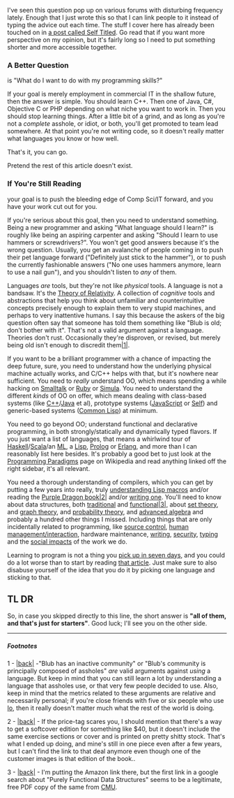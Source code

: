 I've seen this question pop up on various forums with disturbing frequency lately. Enough that I just wrote this so that I can link people to it instead of typing the advice out each time. The stuff I cover here has already been touched on in [a post called Self Titled](http://langnostic.blogspot.ca/2012/02/self-titled.html). Go read that if you want more perspective on my opinion, but it's fairly long so I need to put something shorter and more accessible together.

### <a name="a-better-question" href="#a-better-question"></a>A Better Question

is "What do I want to do with my programming skills?"

If your goal is merely employment in commercial IT in the shallow future, then the answer is simple. You should learn C++. Then one of Java, C#, Objective C or PHP depending on what niche you want to work in. Then you should stop learning things. After a little bit of a grind, and as long as you're not a *complete* asshole, or idiot, or both, you'll get promoted to team lead somewhere. At that point you're not writing code, so it doesn't really matter what languages you know or how well.

That's it, you can go.

Pretend the rest of this article doesn't exist.

### <a name="if-youre-still-reading" href="#if-youre-still-reading"></a>If You're Still Reading

your goal is to push the bleeding edge of Comp Sci/IT forward, and you have your work cut out for you.

If you're serious about this goal, then you need to understand something. Being a new programmer and asking "What language should I learn?" is roughly like being an aspiring carpenter and asking "Should I learn to use hammers or screwdrivers?". You won't get good answers because it's the wrong question. Usually, you get an avalanche of people coming in to push their pet language forward ("Definitely just stick to the hammer"), or to push the currently fashionable answers ("No one uses hammers anymore, learn to use a nail gun"), and you shouldn't listen to *any* of them.

Languages *are* tools, but they're not like *physical* tools. A language is not a bandsaw. It's the [Theory of Relativity](http://en.wikipedia.org/wiki/Theory_of_relativity). A collection of *cognitive* tools and abstractions that help you think about unfamiliar and counterintuitive concepts precisely enough to explain them to very stupid machines, and perhaps to very inattentive humans. I say this because the askers of the big question often say that someone has told them something like "Blub is old; don't bother with it". That's not a valid argument against a language. Theories don't rust. Occasionally they're disproven, or revised, but merely being old isn't enough to discredit them<a name="note-Thu-Mar-14-155452EDT-2013"></a>[|1|](#foot-Thu-Mar-14-155452EDT-2013).

If you want to be a brilliant programmer with a chance of impacting the deep future, sure, you need to understand how the underlying physical machine actually works, and C/C++ helps with that, but it's nowhere near sufficient. You need to *really* understand OO, which means spending a while hacking on [Smalltalk](http://www.pharo-project.org/home) or [Ruby](http://www.ruby-lang.org/en/) or [Simula](http://staff.um.edu.mt/jskl1/talk.html). You need to understand the different *kinds* of OO on offer, which means dealing with class-based systems (like [C++](http://gcc.gnu.org/onlinedocs/libstdc++/)/[Java](http://www.java.com/en/) et al), prototype systems ([JavaScript](http://nodejs.org/) or [Self](http://selflanguage.org/)) and generic-based systems ([Common Lisp](http://www.sbcl.org/platform-table.html)) at minimum.

You need to go beyond OO; understand functional and declarative programming, in both strongly/statically and dynamically typed flavors. If you just want a list of languages, that means a whirlwind tour of [Haskell](http://www.haskell.org/platform/)/[Scala](http://www.scala-lang.org/)/an [ML](http://www.smlnj.org/), a [Lisp](http://racket-lang.org/), [Prolog](http://www.swi-prolog.org/) or [Erlang](http://www.erlang.org/), and more than I can reasonably list here besides. It's probably a good bet to just look at the [Programming Paradigms](http://en.wikipedia.org/wiki/Programming_paradigm) page on Wikipedia and read anything linked off the right sidebar, it's all relevant.

You need a thorough understanding of compilers, which you can get by putting a few years into really, truly [understanding Lisp macros](http://www.paulgraham.com/onlisptext.html) and/or reading the [Purple Dragon book](http://www.amazon.com/Compilers-Principles-Techniques-Tools-2nd/dp/0321486811)<a name="note-Thu-Mar-14-155656EDT-2013"></a>[|2|](#foot-Thu-Mar-14-155656EDT-2013) and/or [writing one](http://en.wikibooks.org/wiki/Write_Yourself_a_Scheme_in_48_Hours). You'll need to know about data structures, both [traditional](http://www.amazon.com/Data-Structures-Algorithms-Programming-Books/b?ie=UTF8&node=132570011) and [functional](http://www.amazon.ca/Purely-Functional-Structures-Chris-Okasaki/dp/0521663504)<a name="note-Thu-Mar-14-155701EDT-2013"></a>[|3|](#foot-Thu-Mar-14-155701EDT-2013), about [set theory](http://en.wikibooks.org/wiki/Set_Theory), and [graph theory](http://www.graphtheory.com/), and [probability theory](http://cstheory.stackexchange.com/a/5816), and [advanced algebra](http://cstheory.stackexchange.com/a/10929) and probably a hundred other things I missed. Including things that are only incidentally related to programming, like [source control](http://git-scm.com/), [human management/interaction](http://www.amazon.com/gp/product/1430243147/ref=as_li_ss_tl?ie=UTF8&tag=beigee-20&linkCode=as2&camp=1789&creative=390957&creativeASIN=1430243147), hardware maintenance, [writing](http://www.amazon.com/The-Elements-Style-Fourth-Edition/dp/020530902X), [security](http://www.interhack.net/pubs/network-security/), [typing](http://steve-yegge.blogspot.ca/2008/09/programmings-dirtiest-little-secret.html) and the [social impacts](https://www.gnu.org/philosophy/free-sw.html) of the work we do.

Learning to program is not a thing you [pick up in seven days](http://norvig.com/21-days.html), and you could do a lot worse than to start by reading [that article](http://norvig.com/21-days.html). Just make sure to also disabuse yourself of the idea that you do it by picking one language and sticking to that.

## <A NAME="TL-DR" HREF="#TL-DR"></A>TL DR

So, in case you skipped directly to this line, the short answer is **"all of them, and that's just for starters"**. Good luck; I'll see you on the other side.

* * *
##### Footnotes

1 - <a name="foot-Thu-Mar-14-155452EDT-2013"></a>[|back|](#note-Thu-Mar-14-155452EDT-2013) -"Blub has an inactive community" or "Blub's community is principally composed of assholes" *are* valid arguments against *using* a language. But keep in mind that you can still learn a lot by understanding a language that assholes use, or that very few people decided to use. Also, keep in mind that the metrics related to these arguments are relative and necessarily personal; if you're close friends with five or six people who use [Io](http://iolanguage.org/), then it really doesn't matter much what the rest of the world is doing.

2 - <a name="foot-Thu-Mar-14-155656EDT-2013"></a>[|back|](#note-Thu-Mar-14-155656EDT-2013) - If the price-tag scares you, I should mention that there's a way to get a softcover edition for something like $40, but it doesn't include the same exercise sections or cover and is printed on pretty shitty stock. That's what I ended up doing, and mine's still in one piece even after a few years, but I can't find the link to that deal anymore even though one of the customer images is that edition of the book..

3 - <a name="foot-Thu-Mar-14-155701EDT-2013"></a>[|back|](#note-Thu-Mar-14-155701EDT-2013) - I'm putting the Amazon link there, but the first link in a google search about "Purely Functional Data Structures" seems to be a legitimate, free PDF copy of the same from [CMU](http://search.library.cmu.edu/).
